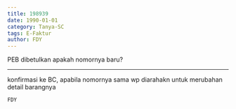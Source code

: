 ```yaml
---
title: 198939
date: 1990-01-01
category: Tanya-SC
tags: E-Faktur
author: FDY
---
```


PEB dibetulkan apakah nomornya baru?

---

konfirmasi ke BC, apabila nomornya sama wp diarahakn untuk merubahan detail barangnya

`FDY`

